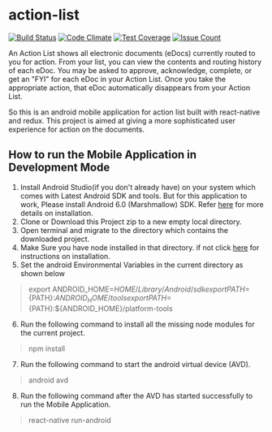# action-list
[![Build Status](https://travis-ci.org/p632-sp-2017/action-list.svg?branch=develop)](https://travis-ci.org/p632-sp-2017/action-list) [![Code Climate](https://codeclimate.com/github/p632-sp-2017/action-list/badges/gpa.svg)](https://codeclimate.com/github/p632-sp-2017/action-list) [![Test Coverage](https://codeclimate.com/github/p632-sp-2017/action-list/badges/coverage.svg)](https://codeclimate.com/github/p632-sp-2017/action-list/coverage) [![Issue Count](https://codeclimate.com/github/p632-sp-2017/action-list/badges/issue_count.svg)](https://codeclimate.com/github/p632-sp-2017/action-list)

An Action List shows all electronic documents (eDocs) currently routed to you for action. From your list, you can view the contents and routing history of each eDoc. You may be asked to approve, acknowledge, complete, or get an "FYI" for each eDoc in your Action List. Once you take the appropriate action, that eDoc automatically disappears from your Action List.

So this is an android mobile application for action list built with react-native and redux. This project is aimed at giving a more sophisticated user experience for action on the documents. 

## How to run the Mobile Application in Development Mode

1. Install Android Studio(if you don't already have) on your system which comes with Latest Android SDK and tools. But for this application to work, Please install Android 6.0 (Marshmallow) SDK. Refer [here](https://developer.android.com/studio/index.html) for more details on installation.
2. Clone or Download this Project zip to a new empty local directory.
3. Open terminal and migrate to the directory which contains the downloaded project.
4. Make Sure you have node installed in that directory. if not click [here](http://blog.teamtreehouse.com/install-node-js-npm-mac) for instructions on installation. 
5. Set the android Environmental Variables in the current directory as shown below
> export ANDROID_HOME=${HOME}/Library/Android/sdk
> export PATH=${PATH}:${ANDROID_HOME}/tools
> export PATH=${PATH}:${ANDROID_HOME}/platform-tools
6. Run the following command to install all the missing node modules for the current project.
> npm install
7. Run the following command to start the android virtual device (AVD).
> android avd
8. Run the following command after the AVD has started successfully to run the Mobile Application.
> react-native run-android
